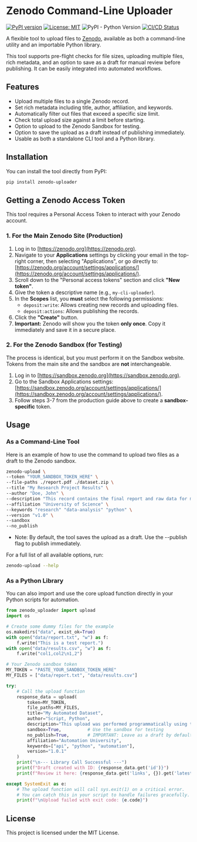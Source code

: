 # Zenodo Command-Line Uploader

[![PyPI version](https://badge.fury.io/py/zenodo-cli-uploader-wanglei.svg)](https://badge.fury.io/py/zenodo-cli-uploader-wanglei)
[![License: MIT](https://img.shields.io/badge/License-MIT-yellow.svg)](https://opensource.org/licenses/MIT)
![PyPI - Python Version](https://img.shields.io/pypi/pyversions/zenodo-cli-uploader-wanglei)
[![CI/CD Status](https://github.com/your_username/zenodo-uploader/actions/workflows/publish-to-pypi.yml/badge.svg)](https://github.com/your_username/zenodo-uploader/actions/workflows/publish-to-pypi.yml)

A flexible tool to upload files to [Zenodo](https://zenodo.org), available as both a command-line utility and an importable Python library.

This tool supports pre-flight checks for file sizes, uploading multiple files, rich metadata, and an option to save as a draft for manual review before publishing. It can be easily integrated into automated workflows.

## Features

-   Upload multiple files to a single Zenodo record.
-   Set rich metadata including title, author, affiliation, and keywords.
-   Automatically filter out files that exceed a specific size limit.
-   Check total upload size against a limit before starting.
-   Option to upload to the Zenodo Sandbox for testing.
-   Option to save the upload as a draft instead of publishing immediately.
-   Usable as both a standalone CLI tool and a Python library.

## Installation

You can install the tool directly from PyPI:

```bash
pip install zenodo-uploader
```


## Getting a Zenodo Access Token

This tool requires a Personal Access Token to interact with your Zenodo account.

### 1. For the Main Zenodo Site (Production)

1.  Log in to [https://zenodo.org](https://zenodo.org).
2.  Navigate to your **Applications** settings by clicking your email in the top-right corner, then selecting "Applications", or go directly to: [https://zenodo.org/account/settings/applications/](https://zenodo.org/account/settings/applications/).
3.  Scroll down to the "Personal access tokens" section and click **"New token"**.
4.  Give the token a descriptive name (e.g., `my-cli-uploader`).
5.  In the **Scopes** list, you **must** select the following permissions:
    -   `deposit:write`: Allows creating new records and uploading files.
    -   `deposit:actions`: Allows publishing the records.
6.  Click the **"Create"** button.
7.  **Important:** Zenodo will show you the token **only once**. Copy it immediately and save it in a secure place.

### 2. For the Zenodo Sandbox (for Testing)

The process is identical, but you must perform it on the Sandbox website. Tokens from the main site and the sandbox are **not** interchangeable.

1.  Log in to [https://sandbox.zenodo.org](https://sandbox.zenodo.org).
2.  Go to the Sandbox Applications settings: [https://sandbox.zenodo.org/account/settings/applications/](https://sandbox.zenodo.org/account/settings/applications/).
3.  Follow steps 3-7 from the production guide above to create a **sandbox-specific** token.


## Usage
### As a Command-Line Tool
Here is an example of how to use the command to upload two files as a draft to the Zenodo sandbox.


```bash
zenodo-upload \
--token "YOUR_SANDBOX_TOKEN_HERE" \
--file-paths ./report.pdf ./dataset.zip \
--title "My Research Project Results" \
--author "Doe, John" \
--description "This record contains the final report and raw data for my research project." \
--affiliation "University of Science" \
--keywords "research" "data-analysis" "python" \
--version "v1.0" \
--sandbox
--no_publish
```
- Note: By default, the tool saves the upload as a draft. Use the --publish flag to publish immediately.

For a full list of all available options, run:

```bash
zenodo-upload --help
```
### As a Python Library
You can also import and use the core upload function directly in your Python scripts for automation.

```Python
from zenodo_uploader import upload
import os

# Create some dummy files for the example
os.makedirs("data", exist_ok=True)
with open("data/report.txt", "w") as f:
    f.write("This is a test report.")
with open("data/results.csv", "w") as f:
    f.write("col1,col2\n1,2")

# Your Zenodo sandbox token
MY_TOKEN = "PASTE_YOUR_SANDBOX_TOKEN_HERE"
MY_FILES = ["data/report.txt", "data/results.csv"]

try:
    # Call the upload function
    response_data = upload(
        token=MY_TOKEN,
        file_paths=MY_FILES,
        title="My Automated Dataset",
        author="Script, Python",
        description="This upload was performed programmatically using the library.",
        sandbox=True,          # Use the sandbox for testing
        no_publish=True,       # IMPORTANT: Leave as a draft by default
        affiliation="Automation University",
        keywords=["api", "python", "automation"],
        version="1.0.1"
    )
    print("\n--- Library Call Successful ---")
    print(f"Draft created with ID: {response_data.get('id')}")
    print(f"Review it here: {response_data.get('links', {}).get('latest_draft_html')}")

except SystemExit as e:
    # The upload function will call sys.exit(1) on a critical error.
    # You can catch this in your script to handle failures gracefully.
    print(f"\nUpload failed with exit code: {e.code}")
```

## License
This project is licensed under the MIT License.